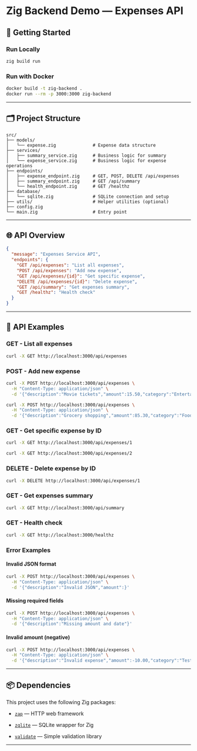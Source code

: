 # Zig Backend Demo — Expenses API

## 🧪 Getting Started

### Run Locally

```bash
zig build run
```

### Run with Docker

```bash
docker build -t zig-backend .
docker run --rm -p 3000:3000 zig-backend
```

---

## 🗂️ Project Structure

```text
src/
├── models/
│   └── expense.zig              # Expense data structure
├── services/
│   ├── summary_service.zig      # Business logic for summary
│   └── expense_service.zig      # Business logic for expense operations
├── endpoints/
│   ├── expense_endpoint.zig     # GET, POST, DELETE /api/expenses
│   ├── summary_endpoint.zig     # GET /api/summary
│   └── health_endpoint.zig      # GET /healthz
├── database/
│   └── sqlite.zig               # SQLite connection and setup
├── utils/                       # Helper utilities (optional)
├── config.zig
└── main.zig                     # Entry point
```

---

## 🌐 API Overview

```json
{
  "message": "Expenses Service API",
  "endpoints": {
    "GET /api/expenses": "List all expenses",
    "POST /api/expenses": "Add new expense",
    "GET /api/expenses/{id}": "Get specific expense",
    "DELETE /api/expenses/{id}": "Delete expense",
    "GET /api/summary": "Get expenses summary",
    "GET /healthz": "Health check"
  }
}
```

---

## 🧪 API Examples

### GET - List all expenses
```bash
curl -X GET http://localhost:3000/api/expenses
```

### POST - Add new expense
```bash
curl -X POST http://localhost:3000/api/expenses \
  -H "Content-Type: application/json" \
  -d '{"description":"Movie tickets","amount":15.50,"category":"Entertainment","date":"2024-12-22"}'
```

```bash
curl -X POST http://localhost:3000/api/expenses \
  -H "Content-Type: application/json" \
  -d '{"description":"Grocery shopping","amount":85.30,"category":"Food","date":"2024-12-21"}'
```

### GET - Get specific expense by ID
```bash
curl -X GET http://localhost:3000/api/expenses/1
```

```bash
curl -X GET http://localhost:3000/api/expenses/2
```

### DELETE - Delete expense by ID
```bash
curl -X DELETE http://localhost:3000/api/expenses/1
```

### GET - Get expenses summary
```bash
curl -X GET http://localhost:3000/api/summary
```

### GET - Health check
```bash
curl -X GET http://localhost:3000/healthz
```

### Error Examples

#### Invalid JSON format
```bash
curl -X POST http://localhost:3000/api/expenses \
  -H "Content-Type: application/json" \
  -d '{"description":"Invalid JSON","amount":}'
```

#### Missing required fields
```bash
curl -X POST http://localhost:3000/api/expenses \
  -H "Content-Type: application/json" \
  -d '{"description":"Missing amount and date"}'
```

#### Invalid amount (negative)
```bash
curl -X POST http://localhost:3000/api/expenses \
  -H "Content-Type: application/json" \
  -d '{"description":"Invalid expense","amount":-10.00,"category":"Test","date":"2024-12-22"}'
```

---

## 📦 Dependencies

This project uses the following Zig packages:

* [`zap`](https://github.com/zigzap/zap) — HTTP web framework

* [`zqlite`](https://github.com/karlseguin/zqlite.zig) — SQLite wrapper for Zig

* [`validate`](https://github.com/karlseguin/validate.zig) — Simple validation library

---

